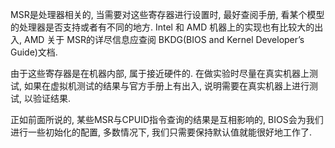 MSR是处理器相关的, 当需要对这些寄存器进行设置时, 最好查阅手册, 看某个模型的处理器是否支持或者有不同的地方. Intel 和 AMD 机器上的实现也有比较大的出入, AMD 关于 MSR的详尽信息应查阅 BKDG(BIOS and Kernel Developer’s Guide)文档.

由于这些寄存器是在机器内部, 属于接近硬件的. 在做实验时尽量在真实机器上测试, 如果在虚拟机测试的结果与官方手册上有出入, 说明需要在真实机器上进行测试, 以验证结果.

正如前面所说的, 某些MSR与CPUID指令查询的结果是互相影响的, BIOS会为我们进行一些初始化的配置, 多数情况下, 我们只需要保持默认值就能很好地工作了.